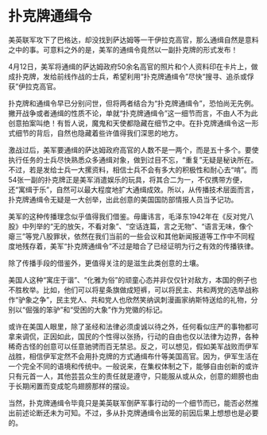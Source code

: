 # 扑克牌通缉令

美英联军攻下了巴格达，却没找到萨达姆等一干伊拉克高官，那么通缉自然是意料之中的事。可意料之外的是，美军的通缉令竟然以一副扑克牌的形式发布！ 

4月12日，美军将通缉的萨达姆政府50余名高官的照片和个人资料印在卡片上，做成扑克牌，发给前线作战的士兵，希望利用“扑克牌通缉令”尽快“搜寻、追杀或俘获”伊拉克高官。 

扑克牌和通缉令早已分别问世，但将两者结合为“扑克牌通缉令”，恐怕尚无先例。撇开战争或者通缉的性质不论，单就“扑克牌通缉令”这一细节而言，不由人不为此创意拍案叫绝！有哲人说，魔鬼和天使都隐藏在细节之中。在扑克牌通缉令这一形式细节的背后，自然也隐藏着些许值得我们深思的地方。 

激战过后，美军要通缉的萨达姆政府高官的人数不是一两个，而是五十多个。要使执行任务的士兵尽快熟悉众多通缉对象，做到过目不忘，“重复”无疑是秘诀所在。不过，若是发给士兵一大摞资料，相信士兵不会有多大的积极性和耐心去“啃”。而54张一副的扑克牌正是美军消遣娱乐的玩具，将其合二为一，不仅携带方便，还“寓缉于乐”，自然可以最大程度地扩大通缉成效。所以，从传播技术层面而言，扑克牌通缉令无疑是一大创举，出此创意的美国国防部情报人员当予记功。 

美军的这种传播理念似乎值得我们借鉴。毋庸讳言，毛泽东1942年在《反对党八股》中列举的“无的放矢，不看对象”、“空话连篇，言之无物”、“语言无味，像个瘪三”等党八股罪状，依然在我们当前的一些会议和其他新闻报道等工作中不同程度地残存着，美军“扑克牌通缉令”不过是暗合了已经证明为行之有效的传播铁律。 

除了传播手段的借鉴外，更值得关注的是滋生此类创意的土壤。 

美国人这种“寓庄于谐”、“化雅为俗”的顽童心态并非仅仅针对敌方，本国的例子也不胜枚举。比如，他们可以将星条旗做成短裤，可以将民主、共和两党的选举战称作“驴象之争”，民主党人、共和党人也欣然笑纳讽刺漫画家纳斯特送给的礼物，分别以“倔强的笨驴”和“受困的大象”作为党徽的标记。 

或许在美国人眼里，除了圣经和法律必须虔诚以待之外，任何看似庄严的事物都可拿来调侃，正因如此，国民的个性得以张扬，行动的自由也仅以法律为边界，各种稀奇古怪的创意可以任意驰骋而百无禁忌。反之，可以想见，假如美军战败而伊军战胜，相信伊军定然不会用扑克牌的方式通缉布什等美国高官。因为，伊军生活在一个完全不同的语境和传统中。一般说来，在集权体制之下，能够自由创新的或许只有元首一人，其他芸芸众生的责任就是遵守，只能服从或从众，创意的翅膀也由于长期闲置而变成鸵鸟翅膀那样的摆设。 

当然，扑克牌通缉令毕竟只是美英联军倒萨军事行动的一个细节而已，能否必然推出前述论断还未为可知。不过，多从扑克牌通缉令出笼的前因后果上想想也是必要的。
 